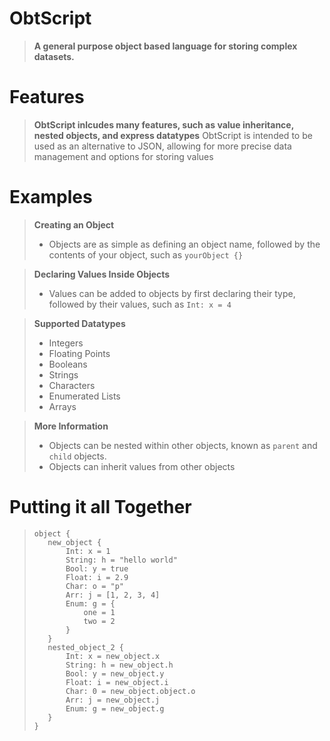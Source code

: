 # ObtScript
> **A general purpose object based language for storing complex datasets.**

# Features
> **ObtScript inlcudes many features, such as value inheritance, nested objects, and express datatypes**
> ObtScript is intended to be used as an alternative to JSON, allowing for more precise data management and options for storing values

# Examples
> **Creating an Object**
> - Objects are as simple as defining an object name, followed by the contents of your object, such as `yourObject {}`

> **Declaring Values Inside Objects**
> - Values can be added to objects by first declaring their type, followed by their values, such as `Int: x = 4`

> **Supported Datatypes**
> - Integers
> - Floating Points
> - Booleans
> - Strings
> - Characters
> - Enumerated Lists
> - Arrays

> **More Information**
> - Objects can be nested within other objects, known as `parent` and `child` objects.
> - Objects can inherit values from other objects

# Putting it all Together
> ```
> object {
>    new_object {
>        Int: x = 1
>        String: h = "hello world"
>        Bool: y = true
>        Float: i = 2.9
>        Char: o = "p"
>        Arr: j = [1, 2, 3, 4]
>        Enum: g = {
>            one = 1
>            two = 2
>        }
>    }
>    nested_object_2 {
>        Int: x = new_object.x
>        String: h = new_object.h
>        Bool: y = new_object.y
>        Float: i = new_object.i
>        Char: 0 = new_object.object.o
>        Arr: j = new_object.j
>        Enum: g = new_object.g
>    }
> }
> ```
